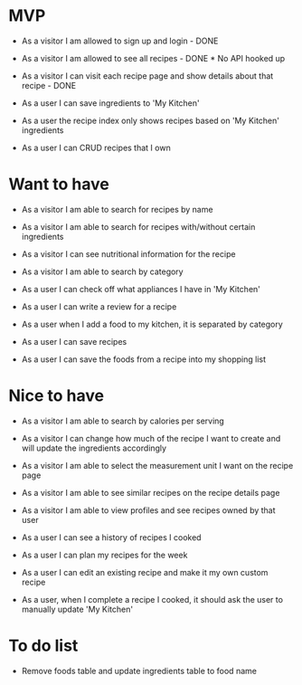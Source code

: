 # MVP

* As a visitor I am allowed to sign up and login - DONE
* As a visitor I am allowed to see all recipes - DONE * No API hooked up
* As a visitor I can visit each recipe page and show details about that recipe - DONE

* As a user I can save ingredients to 'My Kitchen' 
* As a user the recipe index only shows recipes based on 'My Kitchen' ingredients
* As a user I can CRUD recipes that I own


# Want to have

* As a visitor I am able to search for recipes by name
* As a visitor I am able to search for recipes with/without certain ingredients
* As a visitor I can see nutritional information for the recipe
* As a visitor I am able to search by category

* As a user I can check off what appliances I have in 'My Kitchen'
* As a user I can write a review for a recipe
* As a user when I add a food to my kitchen, it is separated by category
* As a user I can save recipes
* As a user I can save the foods from a recipe into my shopping list

# Nice to have

* As a visitor I am able to search by calories per serving
* As a visitor I can change how much of the recipe I want to create and will update the ingredients accordingly
* As a visitor I am able to select the measurement unit I want on the recipe page
* As a visitor I am able to see similar recipes on the recipe details page
* As a visitor I am able to view profiles and see recipes owned by that user

* As a user I can see a history of recipes I cooked
* As a user I can plan my recipes for the week
* As a user I can edit an existing recipe and make it my own custom recipe
* As a user, when I complete a recipe I cooked, it should ask the user to manually update 'My Kitchen'





# To do list

* Remove foods table and update ingredients table to food name
